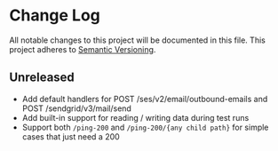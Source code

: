 # Change Log

All notable changes to this project will be documented in this file.
This project adheres to [Semantic Versioning](http://semver.org/).

## Unreleased

* Add default handlers for POST /ses/v2/email/outbound-emails and POST /sendgrid/v3/mail/send
* Add built-in support for reading / writing data during test runs 
* Support both `/ping-200` and `/ping-200/{any child path}` for simple cases that just need a 200
